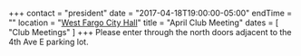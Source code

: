 +++
contact = "president"
date = "2017-04-18T19:00:00-05:00"
endTime = ""
location = "[West Fargo City Hall](/places/west-fargo-city-hall/)"
title = "April Club Meeting"
dates = [ "Club Meetings" ]
+++
Please enter through the north
doors adjacent to the 4th Ave E parking lot.
